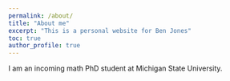 ```yaml
---
permalink: /about/
title: "About me"
excerpt: "This is a personal website for Ben Jones"
toc: true
author_profile: true
---
```



I am an incoming math PhD student at Michigan State University.